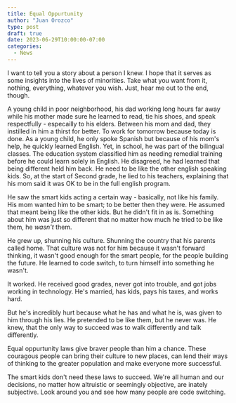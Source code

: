 ```yaml
---
title: Equal Oppurtunity
author: "Juan Orozco"
type: post
draft: true
date: 2023-06-29T10:00:00-07:00
categories:
  - News
---
```


I want to tell you a story about a person I knew. I hope that it serves as some insights into the lives of minorities. Take what you want from it, nothing, everything, whatever you wish. Just, hear me out to the end, though.

A young child in poor neighborhood, his dad working long hours far away while his mother made sure he learned to read, tie his shoes, and speak respectfully - especailly to his elders. Between his mom and dad, they instilled in him a thirst for better. To work for tomorrow because today is done. As a young child, he only spoke Spanish but because of his mom's help, he quickly learned English. Yet, in school, he was part of the bilingual classes. The education system classified him as needing remedial training before he could learn solely in English. He disagreed, he had learned that being different held him back. He need to be like the other english speaking kids. So, at the start of Second grade, he lied to his teachers, explaining that his mom said it was OK to be in the full english program.

He saw the smart kids acting a certain way - basically, not like his family. His mom wanted him to be smart; to be better then they were. He assumed that meant being like the other kids. But he didn't fit in as is. Something about him was just so different that no matter how much he tried to be like them, he _wasn't_ them.

He grew up, shunning his culture. Shunning the country that his parents called home. That culture was not for him because it wasn't forward thinking, it wasn't good enough for the smart people, for the people building the future. He learned to code switch, to turn himself into something he wasn't.

It worked. He received good grades, never got into trouble, and got jobs working in technology. He's married, has kids, pays his taxes, and works hard.

But he's incredibly hurt because what he has and what he is, was given to him through his lies. He pretended to be like them, but he never was. He knew, that the only way to succeed was to walk differently and talk differently.

Equal oppurtunity laws give braver people than him a chance. These couragous people can bring their culture to new places, can lend their ways of thinking to the greater population and make everyone more successful.

The smart kids don't need these laws to succeed. We're all human and our decisions, no matter how altruistic or seemingly objective, are inately subjective. Look around you and see how many people are code switching.
